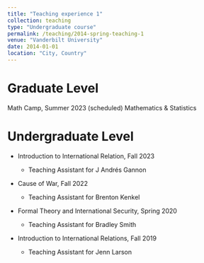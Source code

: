 ```yaml
---
title: "Teaching experience 1"
collection: teaching
type: "Undergraduate course"
permalink: /teaching/2014-spring-teaching-1
venue: "Vanderbilt University"
date: 2014-01-01
location: "City, Country"
---
```



Graduate Level
======

Math Camp, Summer 2023 (scheduled)
Mathematics & Statistics


Undergraduate Level
======

* Introduction to International Relation, Fall 2023
  * Teaching Assistant for J Andrés Gannon

* Cause of War, Fall 2022
  * Teaching Assistant for Brenton Kenkel

* Formal Theory and International Security, Spring 2020
  * Teaching Assistant for Bradley Smith

* Introduction to International Relations, Fall 2019
  * Teaching Assistant for Jenn Larson


